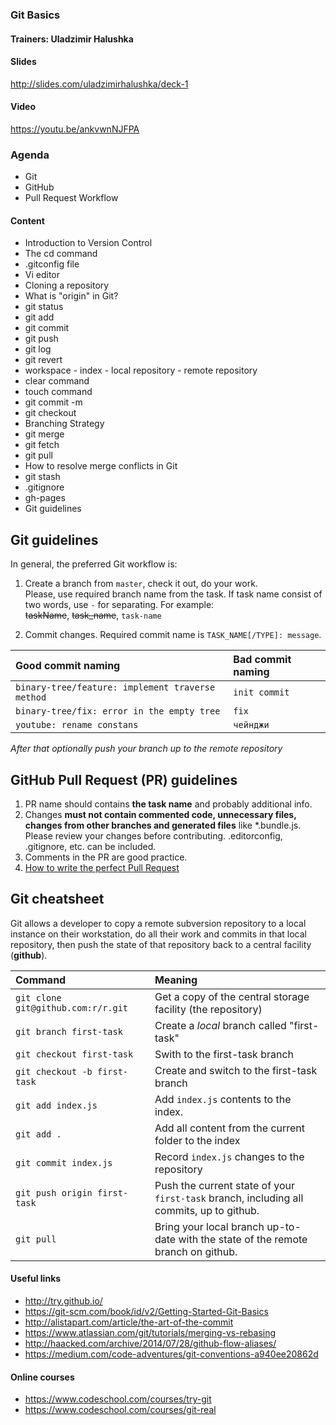 ### Git Basics

#### Trainers: Uladzimir Halushka

#### Slides 

http://slides.com/uladzimirhalushka/deck-1

#### Video

https://youtu.be/ankvwnNJFPA

### Agenda
- Git
- GitHub
- Pull Request Workflow

#### Content
- Introduction to Version Control
- The cd command
- .gitconfig file
- Vi editor
- Cloning a repository
- What is "origin" in Git?
- git status
- git add
- git commit
- git push
- git log
- git revert
- workspace - index - local repository - remote repository
- clear command 
- touch command
- git commit -m
- git checkout 
- Branching Strategy
- git merge 
- git fetch
- git pull
- How to resolve merge conflicts in Git
- git stash
- .gitignore
- gh-pages
- Git guidelines

## Git guidelines
In general, the preferred Git workflow is:

1. Create a branch from `master`, check it out, do your work.  
Please, use required branch name from the task. If task name consist of two words, use `-` for separating. For example:  
~~taskName~~, ~~task_name~~, `task-name`

2. Commit changes. Required commit name is `TASK_NAME[/TYPE]: message`.  

| Good commit naming  |Bad commit naming|  
|:--------------------|:----------------|
|`binary-tree/feature: implement traverse method`|  `init commit`   |
|`binary-tree/fix: error in the empty tree`|`fix`|
|`youtube: rename constans`|`чейнджи`|

_After that optionally push your branch up to the remote repository_



## GitHub Pull Request (PR) guidelines

1. PR name should contains **the task name** and probably additional info.
2. Changes **must not contain commented code, unnecessary files, changes from other branches and generated files** like *.bundle.js. Please review your changes before contributing. .editorconfig, .gitignore, etc. can be included.
3. Comments in the PR are good practice.
4. [How to write the perfect Pull Request](https://github.com/blog/1943-how-to-write-the-perfect-pull-request)



## Git cheatsheet  
Git allows a developer to copy a remote subversion repository to a local instance on their workstation, do all their work and commits in that local repository, then push the state of that repository back to a central facility (**github**).  

| Command |Meaning|  
|:--------------------|:----------------|
|`git clone git@github.com:r/r.git`| Get a copy of the central storage facility (the repository)   |
|`git branch first-task`|Create a _local_ branch called "first-task" |
|`git checkout first-task`  |Swith to the first-task branch |
|`git checkout -b first-task`  |Create and switсh to the first-task branch |
|`git add index.js`  |Add `index.js` contents to the index.|
|`git add .`  |Add all content from the current folder to the index|
|`git commit index.js`  |Record `index.js` changes to the repository|
|`git push origin first-task`  |Push the current state of your `first-task` branch, including all commits, up to github.|
|`git pull`  |Bring your local branch up-to-date with the state of the remote branch on github.|


#### Useful links
-  http://try.github.io/
-  https://git-scm.com/book/id/v2/Getting-Started-Git-Basics
-  http://alistapart.com/article/the-art-of-the-commit
-  https://www.atlassian.com/git/tutorials/merging-vs-rebasing
-  http://haacked.com/archive/2014/07/28/github-flow-aliases/
-  https://medium.com/code-adventures/git-conventions-a940ee20862d

#### Online courses
- https://www.codeschool.com/courses/try-git
- https://www.codeschool.com/courses/git-real
